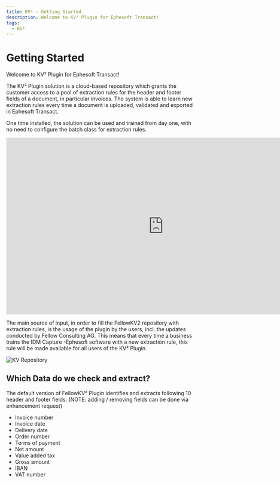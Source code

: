 ```yaml
---
title: KV² - Getting Started
description: Welcome to KV² Plugin for Ephesoft Transact!
tags:
  - KV²
---
```

# Getting Started

Welcome to KV² Plugin for Ephesoft Transact!

The KV² Plugin solution is a cloud-based repository which grants the customer access to a pool of extraction rules for the header and footer fields of a document, in particular invoices. The system is able to learn new extraction rules every time a document is uploaded, validated and exported in Ephesoft Transact.

One time installed, the solution can be used and trained from day one, with no need to configure the batch class for extraction rules.



<div class="video-container">
<iframe width="840" height="472.5" src="https://www.youtube-nocookie.com/embed/9wkfH6A3NYk" frameborder="0" allow="accelerometer; autoplay; clipboard-write; encrypted-media; gyroscope; picture-in-picture" allowfullscreen></iframe>
</div>

The main source of input, in order to fill the FellowKV2 repository with extraction rules, is the usage of the plugin by the users, incl. the updates conducted by Fellow Consulting AG. This means that every time a business trains the IDM Capture -Ephesoft software with a new extraction rule, this rule will be made available for all users of the KV² Plugin.

![KV Repository](/_images/kv2/FellowKV_Repository-4.png)

## Which Data do we check and extract?

The default version of FellowKV² Plugin identifies and extracts following 10 header and footer fields:
(NOTE: adding / removing fields can be done via enhancement request)

- Invoice number
- Invoice date
- Delivery date
- Order number
- Terms of payment
- Net amount
- Value added tax
- Gross amount
- IBAN
- VAT number